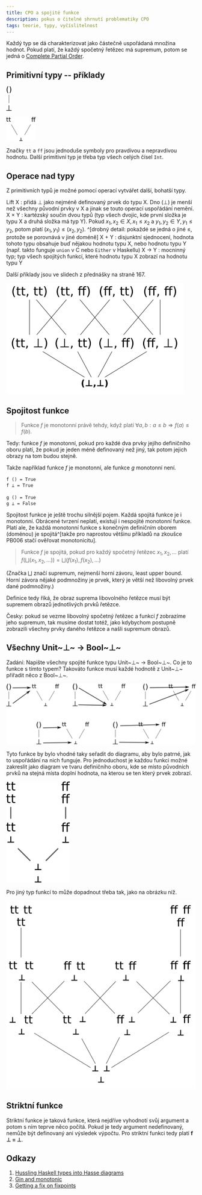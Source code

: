 ```yaml
---
title: CPO a spojité funkce
description: pokus o čitelné shrnutí problematiky CPO
tags: teorie, typy, vyčíslitelnost
---
```


Každý typ se dá charakterizovat jako částečně uspořádaná množina hodnot. Pokud
platí, že každý spočetný řetězec má supremum, potom se jedná o [Complete Partial
Order](http://en.wikipedia.org/wiki/Complete_partial_order).

## Primitivní typy -- příklady

![Unit~⊥~](/images/unitt.png)

![Bool~⊥~](/images/boolt.png)

Značky `tt` a `ff` jsou jednoduše symboly pro pravdivou a nepravdivou hodnotu.
Další primitivní typ je třeba typ všech celých čísel `Int`.

## Operace nad typy

Z primitivních typů je možné pomocí operací vytvářet další, bohatší typy.

 Lift X
  : přidá ⊥ jako nejméně definovaný prvek do typu X. Dno (⊥) je menší než
    všechny původní prvky v X a jinak se touto operací uspořádání nemění.
 X × Y
  : kartézský součin dvou typů (typ všech dvojic, kde první složka je typu X a
    druhá složka má typ Y). Pokud $x_1, x_2 \in X, x_1 \leq x_2$ a
    $y_1, y_2 \in Y, y_1 \leq y_2$, potom platí $(x_1,y_1) \leq (x_2,y_2)$.
    ^[drobný detail: pokaždé se jedná o jiné $\leq$, protože se porovnává
    v jiné doméně]
 X + Y
  : disjunktní sjednocení, hodnota tohoto typu obsahuje buď nějakou hodnotu
    typu X, nebo hodnotu typu Y (např. takto funguje `union` v C nebo `Either`
    v Haskellu)
 X → Y
  : mocninný typ; typ všech spojitých funkcí, které hodnotu typu X zobrazí na
    hodnotu typu Y

Další příklady jsou ve slidech z přednášky na straně 167.

![Bool~⊥~ × Bool~⊥~](/images/bool-x-bool.png)

## Spojitost funkce

> Funkce $f$ je monotonní právě tehdy, když platí
> $\forall a, b: a \leqslant b \Rightarrow f(a) \leqslant f(b)$.

Tedy: funkce $f$ je monotonní, pokud pro každé dva prvky jejího definičního
oboru platí, že pokud je jeden méně definovaný než jiný, tak potom jejich
obrazy na tom budou stejně.

Takže například funkce $f$ je monotonní, ale funkce $g$ monotonní není.

    f () = True
    f ⊥ = True

    g () = True
    g ⊥ = False

Spojitost funkce je ještě trochu silnější pojem. Každá spojitá funkce je i
monotonní. Obrácené tvrzení neplatí, existují i nespojité monotonní funkce.
Platí ale, že každá monotonní funkce s konečným definičním oborem (doménou) je
spojitá^[takže pro naprostou většinu příkladů na zkoušce PB006 stačí ověřovat
monotonicitu].

> Funkce $f$ je spojitá, pokud pro každý spočetný řetězec $x_1, x_2, \ldots$ platí
> $f(\bigsqcup(x_1,x_2,\ldots)) = \bigsqcup(f(x_1), f(x_2), \ldots)$

(Značka $\bigsqcup$ značí supremum, nejmenší horní závoru, least upper bound.
Horní závora nějaké podmnožiny je prvek, který je větší než libovolný prvek
dané podmnožiny.)

Definice tedy říká, že obraz suprema libovolného řetězce musí být supremem
obrazů jednotlivých prvků řetězce.

Česky: pokud se vezme libovolný spočetný řetězec a funkcí $f$ zobrazíme jeho
supremum, tak musíme dostat totéž, jako kdybychom postupně zobrazili všechny
prvky daného řetězce a našli supremum obrazů.

## Všechny Unit~⊥~ → Bool~⊥~

Zadání: Napište všechny spojité funkce typu Unit~⊥~ → Bool~⊥~. Co je to funkce
s tímto typem? Takováto funkce musí každé hodnotě z Unit~⊥~ přiřadit něco
z Bool~⊥~.

![Všechny funkce Unit~⊥~ → Bool~⊥~](/images/unit-bool2.png)

Tyto funkce by bylo vhodné taky seřadit do diagramu, aby bylo patrné, jak to
uspořádání na nich funguje. Pro jednoduchost je každou funkci možné zakreslit
jako diagram ve tvaru definičního oboru, kde se místo původních prvků na stejná
místa doplní hodnota, na kterou se ten který prvek zobrazí.

![Uspořádání na Unit~⊥~ → Bool~⊥~](/images/unit-bool.png)

Pro jiný typ funkcí to může dopadnout třeba tak, jako na obrázku níž.

![Bool~⊥~ → Bool~⊥~](/images/bool-bool.png)

## Striktní funkce

Striktní funkce je taková funkce, která nejdříve vyhodnotí svůj argument a
potom s ním teprve něco počítá. Pokud je tedy argument nedefinovaný, nemůže být
definovaný ani výsledek výpočtu. Pro striktní funkci tedy platí **f ⊥ = ⊥**.

## Odkazy

1. [Hussling Haskell types into Hasse diagrams](http://blog.ezyang.com/2010/12/hussling-haskell-types-into-hasse-diagrams/)
2. [Gin and monotonic](http://blog.ezyang.com/2010/12/gin-and-monotonic/)
3. [Getting a fix on fixpoints](http://blog.ezyang.com/2010/12/getting-a-fix-on-fixpoints/)

